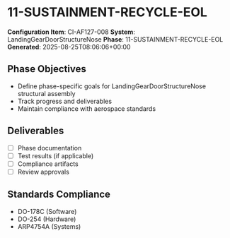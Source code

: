 # 11-SUSTAINMENT-RECYCLE-EOL

**Configuration Item**: CI-AF127-008
**System**: LandingGearDoorStructureNose
**Phase**: 11-SUSTAINMENT-RECYCLE-EOL
**Generated**: 2025-08-25T08:06:06+00:00

## Phase Objectives
- Define phase-specific goals for LandingGearDoorStructureNose structural assembly
- Track progress and deliverables
- Maintain compliance with aerospace standards

## Deliverables
- [ ] Phase documentation
- [ ] Test results (if applicable)
- [ ] Compliance artifacts
- [ ] Review approvals

## Standards Compliance
- DO-178C (Software)
- DO-254 (Hardware)
- ARP4754A (Systems)

